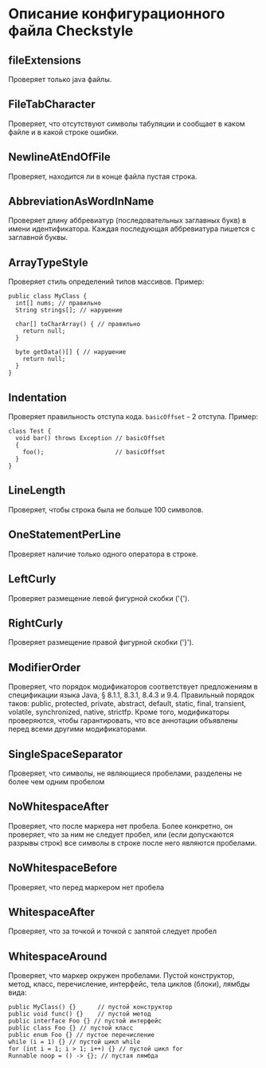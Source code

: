 # Описание конфигурационного файла Checkstyle #

## fileExtensions ##

Проверяет только java файлы.

## FileTabCharacter ##

Проверяет, что отсутствуют символы табуляции и сообщает в каком файле и в какой строке ошибки.

## NewlineAtEndOfFile ##

Проверяет, находится ли в конце файла пустая строка.

## AbbreviationAsWordInName ##

Проверяет длину аббревиатур (последовательных заглавных букв) в имени идентификатора.
Каждая последующая аббревиатура пишется с заглавной буквы.

## ArrayTypeStyle ##

Проверяет стиль определений типов массивов.
Пример:
```
public class MyClass {
  int[] nums; // правильно
  String strings[]; // нарушение

  char[] toCharArray() { // правильно
    return null;
  }

  byte getData()[] { // нарушение
    return null;
  }
}
```

## Indentation ##

Проверяет правильность отступа кода.
```basicOffset``` - 2 отступа.
Пример:
```
class Test {
  void bar() throws Exception // basicOffset
  {                           
    foo();                    // basicOffset
  }                           
}
```

## LineLength ##

Проверяет, чтобы строка была не больше 100 символов.

## OneStatementPerLine ##

Проверяет наличие только одного оператора в строке.

## LeftCurly ##

Проверяет размещение левой фигурной скобки ('{').

## RightCurly ##

Проверяет размещение правой фигурной скобки ('}').

## ModifierOrder ##

Проверяет, что порядок модификаторов соответствует предложениям в спецификации языка Java, § 8.1.1, 8.3.1, 8.4.3 и 9.4.
Правильный порядок таков: public, protected, private, abstract, default, static, final, transient, volatile, synchronized, native, strictfp.
Кроме того, модификаторы проверяются, чтобы гарантировать, что все аннотации объявлены перед всеми другими модификаторами.

## SingleSpaceSeparator ##

Проверяет, что символы, не являющиеся пробелами, разделены не более чем одним пробелом

## NoWhitespaceAfter ##

Проверяет, что после маркера нет пробела. Более конкретно, он проверяет, что за ним не следует пробел,
или (если допускаются разрывы строк) все символы в строке после него являются пробелами.

## NoWhitespaceBefore ##

Проверяет, что перед маркером нет пробела

## WhitespaceAfter ##

Проверяет, что за точкой и точкой с запятой следует пробел

## WhitespaceAround ##

Проверяет, что маркер окружен пробелами. Пустой конструктор, метод, класс, перечисление, интерфейс, тела циклов (блоки), лямбды вида:
```
public MyClass() {}      // пустой конструктор
public void func() {}    // пустой метод
public interface Foo {} // пустой интерфейс
public class Foo {} // пустой класс
public enum Foo {} // пустое перечисление
while (i = 1) {} // пустой цикл while
for (int i = 1; i > 1; i++) {} // пустой цикл for
Runnable noop = () -> {}; // пустая лямбда
```